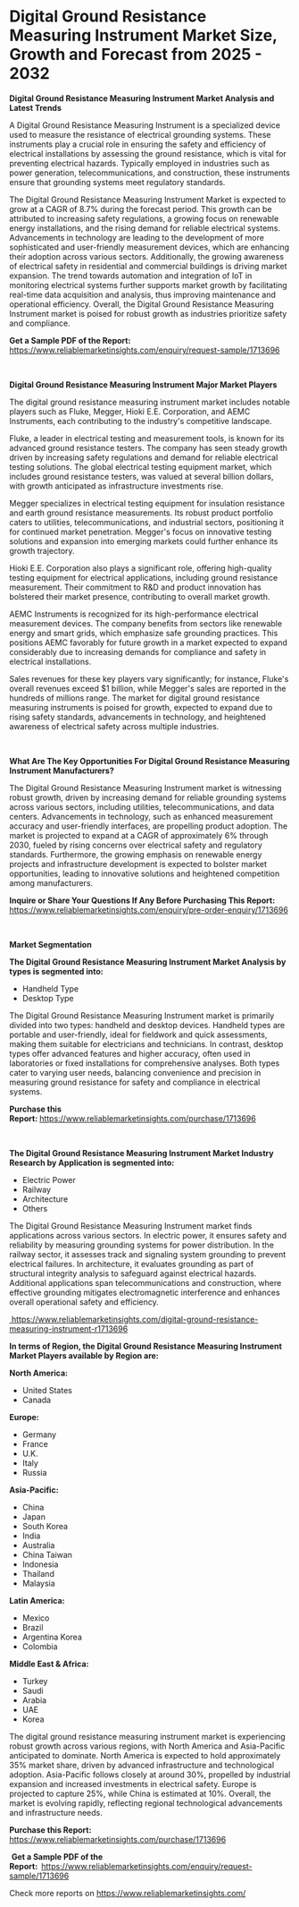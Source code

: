 <p><h1>Digital Ground Resistance Measuring Instrument Market Size, Growth and Forecast from 2025 - 2032</h1></p><p><strong>Digital Ground Resistance Measuring Instrument Market Analysis and Latest Trends</strong></p>
<p><p>A Digital Ground Resistance Measuring Instrument is a specialized device used to measure the resistance of electrical grounding systems. These instruments play a crucial role in ensuring the safety and efficiency of electrical installations by assessing the ground resistance, which is vital for preventing electrical hazards. Typically employed in industries such as power generation, telecommunications, and construction, these instruments ensure that grounding systems meet regulatory standards.</p><p>The Digital Ground Resistance Measuring Instrument Market is expected to grow at a CAGR of 8.7% during the forecast period. This growth can be attributed to increasing safety regulations, a growing focus on renewable energy installations, and the rising demand for reliable electrical systems. Advancements in technology are leading to the development of more sophisticated and user-friendly measurement devices, which are enhancing their adoption across various sectors. Additionally, the growing awareness of electrical safety in residential and commercial buildings is driving market expansion. The trend towards automation and integration of IoT in monitoring electrical systems further supports market growth by facilitating real-time data acquisition and analysis, thus improving maintenance and operational efficiency. Overall, the Digital Ground Resistance Measuring Instrument market is poised for robust growth as industries prioritize safety and compliance.</p></p>
<p><strong>Get a Sample PDF of the Report:&nbsp;</strong> <a href="https://www.reliablemarketinsights.com/enquiry/request-sample/1713696?utm_campaign=3085&utm_medium=2&utm_source=Github&utm_content=ia&utm_term=28032025&utm_id=digital-ground-resistance-measuring-instrument">https://www.reliablemarketinsights.com/enquiry/request-sample/1713696</a></p>
<p>&nbsp;</p>
<p><strong>Digital Ground Resistance Measuring Instrument Major Market Players</strong></p>
<p><p>The digital ground resistance measuring instrument market includes notable players such as Fluke, Megger, Hioki E.E. Corporation, and AEMC Instruments, each contributing to the industry's competitive landscape.</p><p>Fluke, a leader in electrical testing and measurement tools, is known for its advanced ground resistance testers. The company has seen steady growth driven by increasing safety regulations and demand for reliable electrical testing solutions. The global electrical testing equipment market, which includes ground resistance testers, was valued at several billion dollars, with growth anticipated as infrastructure investments rise.</p><p>Megger specializes in electrical testing equipment for insulation resistance and earth ground resistance measurements. Its robust product portfolio caters to utilities, telecommunications, and industrial sectors, positioning it for continued market penetration. Megger's focus on innovative testing solutions and expansion into emerging markets could further enhance its growth trajectory.</p><p>Hioki E.E. Corporation also plays a significant role, offering high-quality testing equipment for electrical applications, including ground resistance measurement. Their commitment to R&D and product innovation has bolstered their market presence, contributing to overall market growth.</p><p>AEMC Instruments is recognized for its high-performance electrical measurement devices. The company benefits from sectors like renewable energy and smart grids, which emphasize safe grounding practices. This positions AEMC favorably for future growth in a market expected to expand considerably due to increasing demands for compliance and safety in electrical installations.</p><p>Sales revenues for these key players vary significantly; for instance, Fluke's overall revenues exceed $1 billion, while Megger's sales are reported in the hundreds of millions range. The market for digital ground resistance measuring instruments is poised for growth, expected to expand due to rising safety standards, advancements in technology, and heightened awareness of electrical safety across multiple industries.</p></p>
<p>&nbsp;</p>
<p><strong>What Are The Key Opportunities For Digital Ground Resistance Measuring Instrument Manufacturers?</strong></p>
<p><p>The Digital Ground Resistance Measuring Instrument market is witnessing robust growth, driven by increasing demand for reliable grounding systems across various sectors, including utilities, telecommunications, and data centers. Advancements in technology, such as enhanced measurement accuracy and user-friendly interfaces, are propelling product adoption. The market is projected to expand at a CAGR of approximately 6% through 2030, fueled by rising concerns over electrical safety and regulatory standards. Furthermore, the growing emphasis on renewable energy projects and infrastructure development is expected to bolster market opportunities, leading to innovative solutions and heightened competition among manufacturers.</p></p>
<p><strong>Inquire or Share Your Questions If Any Before Purchasing This Report:</strong> <a href="https://www.reliablemarketinsights.com/enquiry/pre-order-enquiry/1713696?utm_campaign=3085&utm_medium=2&utm_source=Github&utm_content=ia&utm_term=28032025&utm_id=digital-ground-resistance-measuring-instrument">https://www.reliablemarketinsights.com/enquiry/pre-order-enquiry/1713696</a></p>
<p>&nbsp;</p>
<p><strong>Market Segmentation</strong></p>
<p><strong>The Digital Ground Resistance Measuring Instrument Market Analysis by types is segmented into:</strong></p>
<p><ul><li>Handheld Type</li><li>Desktop Type</li></ul></p>
<p><p>The Digital Ground Resistance Measuring Instrument market is primarily divided into two types: handheld and desktop devices. Handheld types are portable and user-friendly, ideal for fieldwork and quick assessments, making them suitable for electricians and technicians. In contrast, desktop types offer advanced features and higher accuracy, often used in laboratories or fixed installations for comprehensive analyses. Both types cater to varying user needs, balancing convenience and precision in measuring ground resistance for safety and compliance in electrical systems.</p></p>
<p><strong>Purchase this Report:&nbsp;</strong><a href="https://www.reliablemarketinsights.com/purchase/1713696?utm_campaign=3085&utm_medium=2&utm_source=Github&utm_content=ia&utm_term=28032025&utm_id=digital-ground-resistance-measuring-instrument">https://www.reliablemarketinsights.com/purchase/1713696</a></p>
<p>&nbsp;</p>
<p><strong>The Digital Ground Resistance Measuring Instrument Market Industry Research by Application is segmented into:</strong></p>
<p><ul><li>Electric Power</li><li>Railway</li><li>Architecture</li><li>Others</li></ul></p>
<p><p>The Digital Ground Resistance Measuring Instrument market finds applications across various sectors. In electric power, it ensures safety and reliability by measuring grounding systems for power distribution. In the railway sector, it assesses track and signaling system grounding to prevent electrical failures. In architecture, it evaluates grounding as part of structural integrity analysis to safeguard against electrical hazards. Additional applications span telecommunications and construction, where effective grounding mitigates electromagnetic interference and enhances overall operational safety and efficiency.</p></p>
<p><a href="https://www.reliablemarketinsights.com/digital-ground-resistance-measuring-instrument-r1713696?utm_campaign=3085&utm_medium=2&utm_source=Github&utm_content=ia&utm_term=28032025&utm_id=digital-ground-resistance-measuring-instrument">&nbsp;https://www.reliablemarketinsights.com/digital-ground-resistance-measuring-instrument-r1713696</a></p>
<p><strong>In terms of Region, the Digital Ground Resistance Measuring Instrument Market Players available by Region are:</strong></p>
<p>
    <p> <strong> North America: </strong>
        <ul>
            <li>United States</li>
            <li>Canada</li>
        </ul>
        </p> 
    <p> <strong> Europe: </strong>
        <ul>
            <li>Germany</li>
            <li>France</li>
            <li>U.K.</li>
            <li>Italy</li>
            <li>Russia</li>
        </ul>
        </p> 
    <p> <strong> Asia-Pacific: </strong>
        <ul>
            <li>China</li>
            <li>Japan</li>
            <li>South Korea</li>
            <li>India</li>
            <li>Australia</li>
            <li>China Taiwan</li>
            <li>Indonesia</li>
            <li>Thailand</li>
            <li>Malaysia</li>
        </ul>
        </p> 
    <p> <strong> Latin America: </strong>
        <ul>
            <li>Mexico</li>
            <li>Brazil</li>
            <li>Argentina Korea</li>
            <li>Colombia</li>
        </ul>
        </p> 
    <p> <strong> Middle East & Africa: </strong>
        <ul>
            <li>Turkey</li>
            <li>Saudi</li>
            <li>Arabia</li>
            <li>UAE</li>
            <li>Korea</li>
        </ul>
    </p>
    </p>
<p><p>The digital ground resistance measuring instrument market is experiencing robust growth across various regions, with North America and Asia-Pacific anticipated to dominate. North America is expected to hold approximately 35% market share, driven by advanced infrastructure and technological adoption. Asia-Pacific follows closely at around 30%, propelled by industrial expansion and increased investments in electrical safety. Europe is projected to capture 25%, while China is estimated at 10%. Overall, the market is evolving rapidly, reflecting regional technological advancements and infrastructure needs.</p></p>
<p><strong>Purchase this Report: </strong><a href="https://www.reliablemarketinsights.com/purchase/1713696?utm_campaign=3085&utm_medium=2&utm_source=Github&utm_content=ia&utm_term=28032025&utm_id=digital-ground-resistance-measuring-instrument">https://www.reliablemarketinsights.com/purchase/1713696</a></p>
<p>&nbsp;<strong>Get a Sample PDF of the Report:&nbsp;&nbsp;</strong><a href="https://www.reliablemarketinsights.com/enquiry/request-sample/1713696?utm_campaign=3085&utm_medium=2&utm_source=Github&utm_content=ia&utm_term=28032025&utm_id=digital-ground-resistance-measuring-instrument">https://www.reliablemarketinsights.com/enquiry/request-sample/1713696</a></p>
<p><strong></strong></p>
<p>Check more reports on <a href="https://www.reliablemarketinsights.com/?utm_campaign=3085&utm_medium=2&utm_source=Github&utm_content=ia&utm_term=28032025&utm_id=digital-ground-resistance-measuring-instrument">https://www.reliablemarketinsights.com/</a></p>